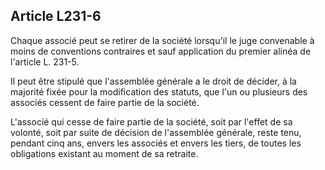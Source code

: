 Article L231-6
----
Chaque associé peut se retirer de la société lorsqu'il le juge convenable à
moins de conventions contraires et sauf application du premier alinéa de
l'article L. 231-5.

Il peut être stipulé que l'assemblée générale a le droit de décider, à la
majorité fixée pour la modification des statuts, que l'un ou plusieurs des
associés cessent de faire partie de la société.

L'associé qui cesse de faire partie de la société, soit par l'effet de sa
volonté, soit par suite de décision de l'assemblée générale, reste tenu, pendant
cinq ans, envers les associés et envers les tiers, de toutes les obligations
existant au moment de sa retraite.
